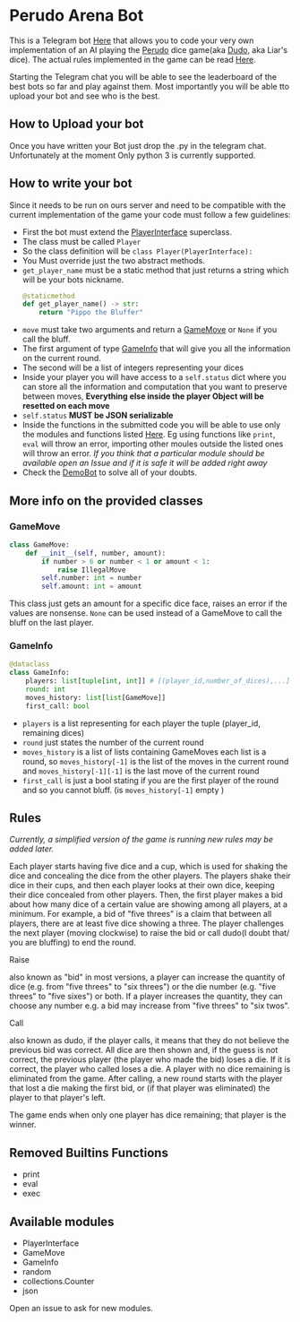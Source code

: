 # Perudo Arena Bot
This is a Telegram bot [Here](https://t.me/perudoarenabot) that allows you to code your very own implementation of an AI playing the [Perudo](https://it.wikipedia.org/wiki/Perudo) dice game(aka [Dudo](https://en.wikipedia.org/wiki/Dudo), aka Liar's dice).
The actual rules implemented in the game can be read [Here](#rules).

Starting the Telegram chat you will be able to see the leaderboard of the best bots so far and play against them.
Most importantly you will be able tto upload your bot and see who is the best.

## How to  Upload your bot
Once you have written your Bot just drop the .py in the telegram chat.
Unfortunately at the moment Only python 3 is currently supported.

## How to write your bot
Since it needs to be run on ours server and need to be compatible with the current implementation of the game 
your code must follow a few guidelines:
* First the bot must extend the [PlayerInterface](perudo_game/players/playerInterface.py) superclass.
* The class must be called `Player`
* So the class definition will be `class Player(PlayerInterface):`
* You Must override just the two abstract methods.
* `get_player_name` must be a static method that just returns a string which will be your bots nickname.
    ```python
    @staticmethod
    def get_player_name() -> str:
        return "Pippo the Bluffer"
    ```
* `move` must take two arguments and return a [GameMove](perudo_game/game/gameMove.py) or  `None` if you call the bluff.
* The first argument of type [GameInfo](perudo_game/game/game_info.py) that will give you all the information on the
  current round.
* The second will be a list of integers representing your dices
* Inside your player you will have access to a `self.status` dict where you can store all the information and computation 
    that you want to preserve between moves, **Everything else inside the player Object will be resetted on each move**
* `self.status` **MUST be JSON serializable**
* Inside the functions in the submitted code you will be able to use only the modules and functions listed [Here](#removed-builtins-functions).
  Eg using functions like `print`, `eval` will throw an error, importing other moules outside the listed ones will throw an error.
  _If you think that a particular module should be available open an Issue and if it is safe it will be added right away_
* Check the [DemoBot](perudo_game/players/player_demo.py) to solve all of  your doubts.

## More info on the provided classes
### GameMove
```python
class GameMove:
    def __init__(self, number, amount):
        if number > 6 or number < 1 or amount < 1:
            raise IllegalMove
        self.number: int = number
        self.amount: int = amount
```
This class just gets an amount for a specific dice face, raises an error if the values are nonsense.
`None` can be used instead of a GameMove to call the bluff on the last player.

### GameInfo
```python
@dataclass
class GameInfo:
    players: list[tuple[int, int]] # [(player_id,number_of_dices),...]
    round: int
    moves_history: list[list[GameMove]]
    first_call: bool
```
* `players` is a list representing for each player the tuple (player_id, remaining dices)
* `round` just states the number of the current round
* `moves_history` is a list of lists containing GameMoves each list is a round, 
   so `moves_history[-1]` is the list of the moves in the current round and `moves_history[-1][-1]` is the last move of the current round
* `first_call` is just a bool stating if you are the first player of the round and so you cannot bluff. (is `moves_history[-1]` empty )


## Rules
_Currently, a simplified version of the game is running new rules may be added later._

Each player starts having five dice and a cup, which is used for shaking the dice and concealing the dice from the other players.
The players shake their dice in their cups, and then each player looks at their own dice, keeping their dice concealed from other players. 
Then, the first player makes a bid about how many dice of a certain value are showing among all players, at a minimum. 
For example, a bid of "five threes" is a claim that between all players, there are at least five dice showing a three.
The player challenges the next player (moving clockwise) to raise the bid or call dudo(I doubt that/ you are bluffing) to end the round.

Raise

also known as "bid" in most versions, a player can increase the quantity of dice (e.g. from "five threes" to "six threes") or the die number (e.g. "five threes" to "five sixes") or both. 
If a player increases the quantity, they can choose any number e.g. a bid may increase from "five threes" to "six twos".

Call

also known as dudo, if the player calls, it means that they do not believe the previous bid was correct. 
All dice are then shown and, if the guess is not correct, the previous player (the player who made the bid) loses a die. 
If it is correct, the player who called loses a die. A player with no dice remaining is eliminated from the game.
After calling, a new round starts with the player that lost a die making the first bid, or (if that player was eliminated) the player to that player's left.

The game ends when only one player has dice remaining; that player is the winner.



## Removed Builtins Functions

* print
* eval
* exec

## Available modules

* PlayerInterface
* GameMove
* GameInfo
* random
* collections.Counter
* json

Open an issue to ask for new modules.
